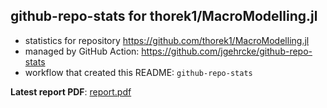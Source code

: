 ## github-repo-stats for thorek1/MacroModelling.jl

- statistics for repository https://github.com/thorek1/MacroModelling.jl
- managed by GitHub Action: https://github.com/jgehrcke/github-repo-stats
- workflow that created this README: `github-repo-stats`

**Latest report PDF**: [report.pdf](https://github.com/thorek1/MacroModelling.jl/raw/github-repo-stats/thorek1/MacroModelling.jl/latest-report/report.pdf)

